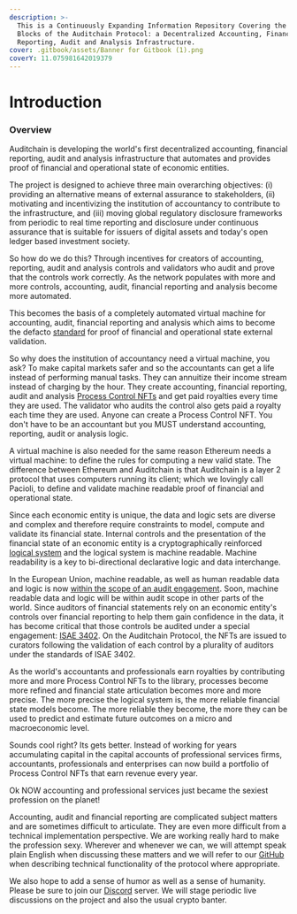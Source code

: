```yaml
---
description: >-
  This is a Continuously Expanding Information Repository Covering the Building
  Blocks of the Auditchain Protocol: a Decentralized Accounting, Financial
  Reporting, Audit and Analysis Infrastructure.
cover: .gitbook/assets/Banner for Gitbook (1).png
coverY: 11.075981642019379
---
```


# Introduction

### Overview

Auditchain is developing the world's first decentralized accounting, financial reporting, audit and analysis infrastructure that automates and provides proof of financial and operational state of economic entities.&#x20;

The project is designed to achieve three main overarching objectives: (i) providing an alternative means of external assurance to stakeholders, (ii) motivating and incentivizing the institution of accountancy to contribute to the infrastructure, and (iii) moving global regulatory disclosure frameworks from periodic to real time reporting and disclosure under continuous assurance that is suitable for issuers of digital assets and today's open ledger based investment society.

So how do we do this? Through incentives for creators of accounting, reporting, audit and analysis controls and validators who audit and prove that the controls work correctly. As the network populates with more and more controls, accounting, audit, financial reporting and analysis become more automated.&#x20;

This becomes the basis of a completely automated virtual machine for accounting, audit, financial reporting and analysis which aims to become the defacto [standard](https://www.omg.org/intro/SBRM.pdf) for proof of financial and operational state external validation.&#x20;

So why does the institution of accountancy need a virtual machine, you ask? To make capital markets safer and so the accountants can get a life instead of performing manual tasks. They can annuitize their income stream instead of charging by the hour. They create accounting, financial reporting, audit and analysis [Process Control NFTs](https://docs.auditchain.finance/auditchain-protocol/auditchain-core-v1/developers-of-process-control-nfts) and get paid royalties every time they are used. The validator who audits the control also gets paid a royalty each time they are used. Anyone can create a Process Control NFT. You don't have to be an accountant but you MUST understand accounting, reporting, audit or analysis logic.&#x20;

A virtual machine is also needed for the same reason Ethereum needs a virtual machine: to define the rules for computing a new valid state. The difference between Ethereum and Auditchain is that Auditchain is a layer 2 protocol that uses computers running its client; which we lovingly call Pacioli, to define and validate machine readable proof of financial and operational state.&#x20;

Since each economic entity is unique, the data and logic sets are diverse and complex and therefore require constraints to model, compute and validate its financial state. Internal controls and the presentation of the financial state of an economic entity is a cryptographically reinforced [logical system](http://accounting.auditchain.finance/framework/LogicalTheoryDescribingFinancialReport.pdf) and the logical system is machine readable. Machine readability is a key to bi-directional declarative logic and data interchange.&#x20;

In the European Union, machine readable, as well as human readable data and logic is now [within the scope of an audit engagement](https://commission.europa.eu/system/files/2021-11/211109-ceaob-esef-guidelines-auditors\_en.pdf). Soon, machine readable data and logic will be within audit scope in other parts of the world.  Since auditors of financial statements rely on an economic entity's controls over financial reporting to help them gain confidence in the data, it has become critical that those controls be audited under a special engagement: [ISAE 3402](https://www.ifac.org/system/files/downloads/b014-2010-iaasb-handbook-isae-3402.pdf). On the Auditchain Protocol, the NFTs are issued to curators following the validation of each control by a plurality of auditors under the standards of ISAE 3402.

As the world's accountants and professionals earn royalties by contributing more and more Process Control NFTs to the library, processes become more refined and financial state articulation becomes more and more precise. The more precise the logical system is, the more reliable financial state models  become. The more reliable they become, the more they can be used to predict and estimate future outcomes on a micro and macroeconomic level. &#x20;

Sounds cool right? Its gets better. Instead of working for years accumulating capital in the capital accounts of professional services firms, accountants, professionals and enterprises can now build a portfolio of Process Control NFTs that earn revenue every year.&#x20;

Ok NOW accounting and professional services just became the sexiest profession on the planet!

Accounting, audit and financial reporting are complicated subject matters and are sometimes difficult to articulate. They are even more difficult from a technical implementation perspective. We are working really hard to make the profession sexy. Wherever and whenever we can, we will attempt speak plain English when discussing these matters and we will refer to our [GitHub](https://github.com/Auditchain) when describing technical functionality of the protocol where appropriate.&#x20;

We also hope to add a sense of humor as well as a sense of humanity. Please be sure to join our [Discord](https://discord.gg/JbpFqKM3EM) server. We will stage periodic live discussions on the project and also the usual crypto banter.


